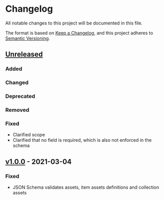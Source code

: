 # Changelog
All notable changes to this project will be documented in this file.

The format is based on [Keep a Changelog](https://keepachangelog.com/en/1.0.0/),
and this project adheres to [Semantic Versioning](https://semver.org/spec/v2.0.0.html).

## [Unreleased]

### Added

### Changed

### Deprecated

### Removed

### Fixed

- Clarified scope 
- Clarified that no field is required, which is also not enforced in the schema

## [v1.0.0] - 2021-03-04

### Fixed

- JSON Schema validates assets, item assets definitions and collection assets

[Unreleased]: <https://github.com/stac-extensions/timestamps/compare/v1.0.0...HEAD>
[v1.0.0]: <https://github.com/stac-extensions/timestamps/tree/v1.0.0>

